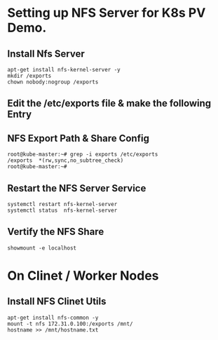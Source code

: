 # Setting up NFS Server for K8s PV Demo. 

## Install Nfs Server 
```
apt-get install nfs-kernel-server -y 
mkdir /exports
chown nobody:nogroup /exports
```

## Edit the /etc/exports file & make the following Entry 
## NFS Export Path & Share Config
```
root@kube-master:~# grep -i exports /etc/exports
/exports  *(rw,sync,no_subtree_check)
root@kube-master:~#
```

## Restart the NFS Server Service
```
systemctl restart nfs-kernel-server
systemctl status  nfs-kernel-server
```

## Vertify the NFS Share
```
showmount -e localhost 
```


# On Clinet / Worker Nodes 

## Install NFS Clinet Utils 
```
apt-get install nfs-common -y
mount -t nfs 172.31.0.100:/exports /mnt/
hostname >> /mnt/hostname.txt
```

